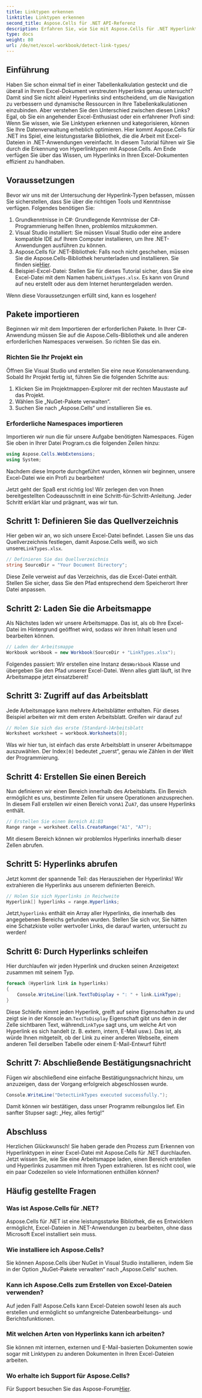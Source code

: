 ```yaml
---
title: Linktypen erkennen
linktitle: Linktypen erkennen
second_title: Aspose.Cells für .NET API-Referenz
description: Erfahren Sie, wie Sie mit Aspose.Cells für .NET Hyperlinktypen in Excel erkennen. Einfache Schritte und Codebeispiele enthalten.
type: docs
weight: 80
url: /de/net/excel-workbook/detect-link-types/
---
```

## Einführung

Haben Sie schon einmal tief in einer Tabellenkalkulation gesteckt und die überall in Ihrem Excel-Dokument verstreuten Hyperlinks genau untersucht? Damit sind Sie nicht allein! Hyperlinks sind entscheidend, um die Navigation zu verbessern und dynamische Ressourcen in Ihre Tabellenkalkulationen einzubinden. Aber verstehen Sie den Unterschied zwischen diesen Links? Egal, ob Sie ein angehender Excel-Enthusiast oder ein erfahrener Profi sind: Wenn Sie wissen, wie Sie Linktypen erkennen und kategorisieren, können Sie Ihre Datenverwaltung erheblich optimieren. Hier kommt Aspose.Cells für .NET ins Spiel, eine leistungsstarke Bibliothek, die die Arbeit mit Excel-Dateien in .NET-Anwendungen vereinfacht. In diesem Tutorial führen wir Sie durch die Erkennung von Hyperlinktypen mit Aspose.Cells. Am Ende verfügen Sie über das Wissen, um Hyperlinks in Ihren Excel-Dokumenten effizient zu handhaben.

## Voraussetzungen

Bevor wir uns mit der Untersuchung der Hyperlink-Typen befassen, müssen Sie sicherstellen, dass Sie über die richtigen Tools und Kenntnisse verfügen. Folgendes benötigen Sie:

1. Grundkenntnisse in C#: Grundlegende Kenntnisse der C#-Programmierung helfen Ihnen, problemlos mitzukommen.
2. Visual Studio installiert: Sie müssen Visual Studio oder eine andere kompatible IDE auf Ihrem Computer installieren, um Ihre .NET-Anwendungen ausführen zu können.
3.  Aspose.Cells für .NET-Bibliothek: Falls noch nicht geschehen, müssen Sie die Aspose.Cells-Bibliothek herunterladen und installieren. Sie finden sie[Hier](https://releases.aspose.com/cells/net/).
4.  Beispiel-Excel-Datei: Stellen Sie für dieses Tutorial sicher, dass Sie eine Excel-Datei mit dem Namen haben`LinkTypes.xlsx`. Es kann von Grund auf neu erstellt oder aus dem Internet heruntergeladen werden.

Wenn diese Voraussetzungen erfüllt sind, kann es losgehen!

## Pakete importieren

Beginnen wir mit dem Importieren der erforderlichen Pakete. In Ihrer C#-Anwendung müssen Sie auf die Aspose.Cells-Bibliothek und alle anderen erforderlichen Namespaces verweisen. So richten Sie das ein.

### Richten Sie Ihr Projekt ein

Öffnen Sie Visual Studio und erstellen Sie eine neue Konsolenanwendung. Sobald Ihr Projekt fertig ist, führen Sie die folgenden Schritte aus:

1. Klicken Sie im Projektmappen-Explorer mit der rechten Maustaste auf das Projekt.
2. Wählen Sie „NuGet-Pakete verwalten“.
3. Suchen Sie nach „Aspose.Cells“ und installieren Sie es.

### Erforderliche Namespaces importieren

Importieren wir nun die für unsere Aufgabe benötigten Namespaces. Fügen Sie oben in Ihrer Datei Program.cs die folgenden Zeilen hinzu:

```csharp
using Aspose.Cells.WebExtensions;
using System;
```

Nachdem diese Importe durchgeführt wurden, können wir beginnen, unsere Excel-Datei wie ein Profi zu bearbeiten!

Jetzt geht der Spaß erst richtig los! Wir zerlegen den von Ihnen bereitgestellten Codeausschnitt in eine Schritt-für-Schritt-Anleitung. Jeder Schritt erklärt klar und prägnant, was wir tun.

## Schritt 1: Definieren Sie das Quellverzeichnis

 Hier geben wir an, wo sich unsere Excel-Datei befindet. Lassen Sie uns das Quellverzeichnis festlegen, damit Aspose.Cells weiß, wo sich unsere`LinkTypes.xlsx`.

```csharp
// Definieren Sie das Quellverzeichnis
string SourceDir = "Your Document Directory";
```

Diese Zeile verweist auf das Verzeichnis, das die Excel-Datei enthält. Stellen Sie sicher, dass Sie den Pfad entsprechend dem Speicherort Ihrer Datei anpassen.

## Schritt 2: Laden Sie die Arbeitsmappe

Als Nächstes laden wir unsere Arbeitsmappe. Das ist, als ob Ihre Excel-Datei im Hintergrund geöffnet wird, sodass wir ihren Inhalt lesen und bearbeiten können.

```csharp
// Laden der Arbeitsmappe
Workbook workbook = new Workbook(SourceDir + "LinkTypes.xlsx");
```

 Folgendes passiert: Wir erstellen eine Instanz des`Workbook` Klasse und übergeben Sie den Pfad unserer Excel-Datei. Wenn alles glatt läuft, ist Ihre Arbeitsmappe jetzt einsatzbereit!

## Schritt 3: Zugriff auf das Arbeitsblatt

Jede Arbeitsmappe kann mehrere Arbeitsblätter enthalten. Für dieses Beispiel arbeiten wir mit dem ersten Arbeitsblatt. Greifen wir darauf zu!

```csharp
// Holen Sie sich das erste (Standard-)Arbeitsblatt
Worksheet worksheet = workbook.Worksheets[0];
```

 Was wir hier tun, ist einfach das erste Arbeitsblatt in unserer Arbeitsmappe auszuwählen. Der Index`[0]` bedeutet „zuerst“, genau wie Zählen in der Welt der Programmierung.

## Schritt 4: Erstellen Sie einen Bereich

 Nun definieren wir einen Bereich innerhalb des Arbeitsblatts. Ein Bereich ermöglicht es uns, bestimmte Zellen für unsere Operationen anzusprechen. In diesem Fall erstellen wir einen Bereich von`A1` Zu`A7`, das unsere Hyperlinks enthält.

```csharp
// Erstellen Sie einen Bereich A1:B3
Range range = worksheet.Cells.CreateRange("A1", "A7");
```

Mit diesem Bereich können wir problemlos Hyperlinks innerhalb dieser Zellen abrufen.

## Schritt 5: Hyperlinks abrufen

Jetzt kommt der spannende Teil: das Herausziehen der Hyperlinks! Wir extrahieren die Hyperlinks aus unserem definierten Bereich.

```csharp
// Holen Sie sich Hyperlinks in Reichweite
Hyperlink[] hyperlinks = range.Hyperlinks;
```

 Jetzt,`hyperlinks` enthält ein Array aller Hyperlinks, die innerhalb des angegebenen Bereichs gefunden wurden. Stellen Sie sich vor, Sie hätten eine Schatzkiste voller wertvoller Links, die darauf warten, untersucht zu werden!

## Schritt 6: Durch Hyperlinks schleifen

Hier durchlaufen wir jeden Hyperlink und drucken seinen Anzeigetext zusammen mit seinem Typ.

```csharp
foreach (Hyperlink link in hyperlinks)
{
    Console.WriteLine(link.TextToDisplay + ": " + link.LinkType);
}
```

 Diese Schleife nimmt jeden Hyperlink, greift auf seine Eigenschaften zu und zeigt sie in der Konsole an.`TextToDisplay` Eigenschaft gibt uns den in der Zelle sichtbaren Text, während`LinkType` sagt uns, um welche Art von Hyperlink es sich handelt (z. B. extern, intern, E-Mail usw.). Das ist, als würde Ihnen mitgeteilt, ob der Link zu einer anderen Webseite, einem anderen Teil derselben Tabelle oder einem E-Mail-Entwurf führt!

## Schritt 7: Abschließende Bestätigungsnachricht

Fügen wir abschließend eine einfache Bestätigungsnachricht hinzu, um anzuzeigen, dass der Vorgang erfolgreich abgeschlossen wurde.

```csharp
Console.WriteLine("DetectLinkTypes executed successfully.");
```

Damit können wir bestätigen, dass unser Programm reibungslos lief. Ein sanfter Stupser sagt: „Hey, alles fertig!“

## Abschluss

Herzlichen Glückwunsch! Sie haben gerade den Prozess zum Erkennen von Hyperlinktypen in einer Excel-Datei mit Aspose.Cells für .NET durchlaufen. Jetzt wissen Sie, wie Sie eine Arbeitsmappe laden, einen Bereich erstellen und Hyperlinks zusammen mit ihren Typen extrahieren. Ist es nicht cool, wie ein paar Codezeilen so viele Informationen enthüllen können?

## Häufig gestellte Fragen

### Was ist Aspose.Cells für .NET?  
Aspose.Cells für .NET ist eine leistungsstarke Bibliothek, die es Entwicklern ermöglicht, Excel-Dateien in .NET-Anwendungen zu bearbeiten, ohne dass Microsoft Excel installiert sein muss.

### Wie installiere ich Aspose.Cells?  
Sie können Aspose.Cells über NuGet in Visual Studio installieren, indem Sie in der Option „NuGet-Pakete verwalten“ nach „Aspose.Cells“ suchen.

### Kann ich Aspose.Cells zum Erstellen von Excel-Dateien verwenden?  
Auf jeden Fall! Aspose.Cells kann Excel-Dateien sowohl lesen als auch erstellen und ermöglicht so umfangreiche Datenbearbeitungs- und Berichtsfunktionen.

### Mit welchen Arten von Hyperlinks kann ich arbeiten?  
Sie können mit internen, externen und E-Mail-basierten Dokumenten sowie sogar mit Linktypen zu anderen Dokumenten in Ihren Excel-Dateien arbeiten.

### Wo erhalte ich Support für Aspose.Cells?  
 Für Support besuchen Sie das Aspose-Forum[Hier](https://forum.aspose.com/c/cells/9).